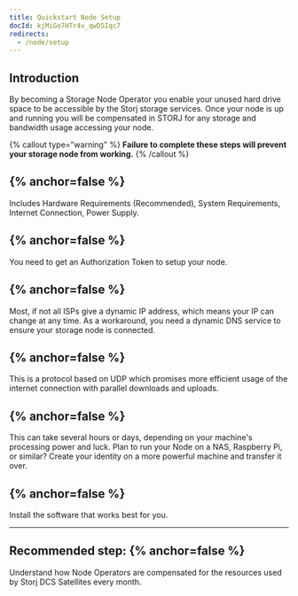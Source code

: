 ```yaml
---
title: Quickstart Node Setup
docId: kjMiGo7HTr4v_qwD5Iqc7
redirects:
  - /node/setup
---
```


## Introduction

By becoming a Storage Node Operator you enable your unused hard drive space to be accessible by the Storj storage services. Once your node is up and running you will be compensated in STORJ for any storage and bandwidth usage accessing your node.

{% callout type="warning"  %}
**Failure to complete these steps will prevent your storage node from working.**
{% /callout %}

## [](docId:hbCGTv1ZLLR2-kpSaGEXw) {% anchor=false %}

Includes Hardware Requirements (Recommended), System Requirements, Internet Connection, Power Supply.

## [](docId:v-fUvPqySvUwTMF-od6hD) {% anchor=false %}

You need to get an Authorization Token to setup your node.

## [](docId:y0jltT-HzKPmDefi532sd) {% anchor=false %}

Most, if not all ISPs give a dynamic IP address, which means your IP can change at any time. As a workaround, you need a dynamic DNS service to ensure your storage node is connected.

## [](docId:owZeAc56KSDnUzDhsBfB8) {% anchor=false %}

This is a protocol based on UDP which promises more efficient usage of the internet connection with parallel downloads and uploads.

## [](docId:aT6VAB297OWLd4vqeXxf5) {% anchor=false %}

This can take several hours or days, depending on your machine's processing power and luck. Plan to run your Node on a NAS, Raspberry Pi, or similar? Create your identity on a more powerful machine and transfer it over.

## [](docId:XC--4Jtp1o309gbWFOHPn) {% anchor=false %}

Install the software that works best for you.

---

## Recommended step: [](docId:DVKqtMtnBdZ99gFRWCojP) {% anchor=false %}

Understand how Node Operators are compensated for the resources used by Storj DCS Satellites every month.
